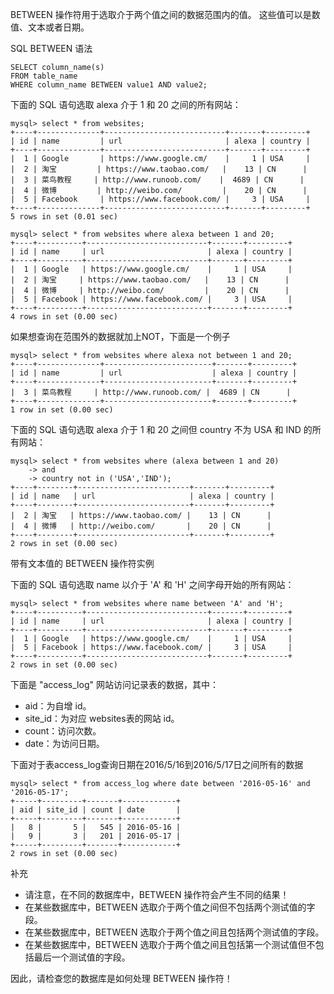 BETWEEN 操作符用于选取介于两个值之间的数据范围内的值。
这些值可以是数值、文本或者日期。



SQL BETWEEN 语法

```
SELECT column_name(s)
FROM table_name
WHERE column_name BETWEEN value1 AND value2;
```

下面的 SQL 语句选取 alexa 介于 1 和 20 之间的所有网站：

```
mysql> select * from websites;
+----+--------------+---------------------------+-------+---------+
| id | name         | url                       | alexa | country |
+----+--------------+---------------------------+-------+---------+
|  1 | Google       | https://www.google.cm/    |     1 | USA     |
|  2 | 淘宝         | https://www.taobao.com/   |    13 | CN      |
|  3 | 菜鸟教程     | http://www.runoob.com/    |  4689 | CN      |
|  4 | 微博         | http://weibo.com/         |    20 | CN      |
|  5 | Facebook     | https://www.facebook.com/ |     3 | USA     |
+----+--------------+---------------------------+-------+---------+
5 rows in set (0.01 sec)

mysql> select * from websites where alexa between 1 and 20;
+----+----------+---------------------------+-------+---------+
| id | name     | url                       | alexa | country |
+----+----------+---------------------------+-------+---------+
|  1 | Google   | https://www.google.cm/    |     1 | USA     |
|  2 | 淘宝     | https://www.taobao.com/   |    13 | CN      |
|  4 | 微博     | http://weibo.com/         |    20 | CN      |
|  5 | Facebook | https://www.facebook.com/ |     3 | USA     |
+----+----------+---------------------------+-------+---------+
4 rows in set (0.00 sec)
```

如果想查询在范围外的数据就加上NOT，下面是一个例子

```
mysql> select * from websites where alexa not between 1 and 20;
+----+--------------+------------------------+-------+---------+
| id | name         | url                    | alexa | country |
+----+--------------+------------------------+-------+---------+
|  3 | 菜鸟教程     | http://www.runoob.com/ |  4689 | CN      |
+----+--------------+------------------------+-------+---------+
1 row in set (0.00 sec)
```

下面的 SQL 语句选取 alexa 介于 1 和 20 之间但 country 不为 USA 和 IND 的所有网站：

```
mysql> select * from websites where (alexa between 1 and 20)
    -> and 
    -> country not in ('USA','IND');
+----+--------+-------------------------+-------+---------+
| id | name   | url                     | alexa | country |
+----+--------+-------------------------+-------+---------+
|  2 | 淘宝   | https://www.taobao.com/ |    13 | CN      |
|  4 | 微博   | http://weibo.com/       |    20 | CN      |
+----+--------+-------------------------+-------+---------+
2 rows in set (0.00 sec)
```

带有文本值的 BETWEEN 操作符实例

下面的 SQL 语句选取 name 以介于 'A' 和 'H' 之间字母开始的所有网站：

```
mysql> select * from websites where name between 'A' and 'H';
+----+----------+---------------------------+-------+---------+
| id | name     | url                       | alexa | country |
+----+----------+---------------------------+-------+---------+
|  1 | Google   | https://www.google.cm/    |     1 | USA     |
|  5 | Facebook | https://www.facebook.com/ |     3 | USA     |
+----+----------+---------------------------+-------+---------+
2 rows in set (0.00 sec)
```

下面是 "access_log" 网站访问记录表的数据，其中：

- aid：为自增 id。
- site_id：为对应 websites表的网站 id。
- count：访问次数。
- date：为访问日期。


下面对于表access_log查询日期在2016/5/16到2016/5/17日之间所有的数据

```
mysql> select * from access_log where date between '2016-05-16' and '2016-05-17';
+-----+---------+-------+------------+
| aid | site_id | count | date       |
+-----+---------+-------+------------+
|   8 |       5 |   545 | 2016-05-16 |
|   9 |       3 |   201 | 2016-05-17 |
+-----+---------+-------+------------+
2 rows in set (0.00 sec)
```

补充

- 请注意，在不同的数据库中，BETWEEN 操作符会产生不同的结果！
- 在某些数据库中，BETWEEN 选取介于两个值之间但不包括两个测试值的字段。
- 在某些数据库中，BETWEEN 选取介于两个值之间且包括两个测试值的字段。
- 在某些数据库中，BETWEEN 选取介于两个值之间且包括第一个测试值但不包括最后一个测试值的字段。

因此，请检查您的数据库是如何处理 BETWEEN 操作符！



